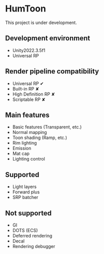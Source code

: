 # HumToon
This project is under development.

## Development environment
- Unity2022.3.5f1
- Universal RP

## Render pipeline compatibility
- Universal RP ✔
- Built-in RP ✘
- High Definition RP ✘
- Scriptable RP ✘

## Main features
- Basic features (Transparent, etc.)
- Normal mapping
- Toon shading (Ramp, etc.)
- Rim lighting
- Emission
- Mat cap
- Lighting control

## Supported
- Light layers
- Forward plus
- SRP batcher

## Not supported
- GI
- DOTS (ECS)
- Deferred rendering
- Decal
- Rendering debugger

